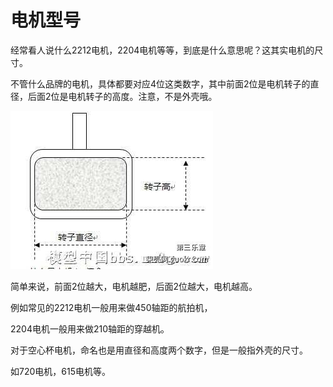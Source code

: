 # 电机型号

经常看人说什么2212电机，2204电机等等，到底是什么意思呢？这其实电机的尺寸。


不管什么品牌的电机，具体都要对应4位这类数字，其中前面2位是电机转子的直径，后面2位是电机转子的高度。注意，不是外壳哦。

![](001.jpg)

简单来说，前面2位越大，电机越肥，后面2位越大，电机越高。

例如常见的2212电机一般用来做450轴距的航拍机，

2204电机一般用来做210轴距的穿越机。


对于空心杯电机，命名也是用直径和高度两个数字，但是一般指外壳的尺寸。

如720电机，615电机等。







